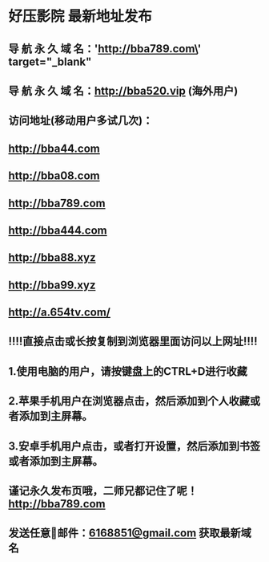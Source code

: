 # 好压影院 最新地址发布 
## 导 航 永 久 域 名：'http://bba789.com\' target=\"_blank\"
## 导 航 永 久 域 名：http://bba520.vip (海外用户)

## 访问地址(移动用户多试几次)：
## http://bba44.com
## http://bba08.com
## http://bba789.com
## http://bba444.com
## http://bba88.xyz
## http://bba99.xyz
## http://a.654tv.com/


## 
## ‼️‼️直接点击或长按复制到浏览器里面访问以上网址‼️‼️ 
##
##
## 1.使用电脑的用户，请按键盘上的CTRL+D进行收藏
## 2.苹果手机用户在浏览器点击，然后添加到个人收藏或者添加到主屏幕。
## 3.安卓手机用户点击，或者打开设置，然后添加到书签或者添加到主屏幕。
##
## 谨记永久发布页哦，二师兄都记住了呢！http://bba789.com

## 发送任意📧邮件：6168851@gmail.com 获取最新域名
##
